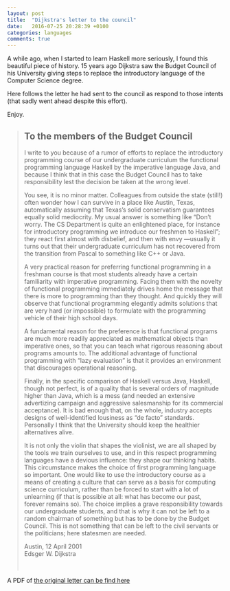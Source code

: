 ```yaml
---
layout: post
title:  "Dijkstra's letter to the council"
date:   2016-07-25 20:28:39 +0100
categories: languages
comments: true
---
```


A while ago, when I started to learn Haskell more seriously, I found this beautiful piece of history. 15 years ago Dijkstra saw the Budget Council of his University giving steps to replace the introductory language of the Computer Science degree. 

Here follows the letter he had sent to the council as respond to those intents (that sadly went ahead despite this effort). 

Enjoy.

<blockquote>
<h2>To the members of the Budget Council</h2>

<p>I write to you because of a rumor of efforts to replace the introductory programming course of our undergraduate curriculum the functional programming language Haskell by the imperative language Java, and because I think that in this case the Budget Council has to take responsibility lest the decision be taken at the wrong level.</p>
<p>
You see, it is no minor matter. Colleagues from outside the state (still!) often wonder how I can survive in a place like Austin, Texas, automatically assuming that Texas’s solid conservatism guarantees equally solid mediocrity. My usual answer is something like “Don’t worry. The CS Department is quite an enlightened place, for instance for introductory programming we introduce our freshmen to Haskell”; they react first almost with disbelief, and then with envy —usually it turns out that their undergraduate curriculum has not recovered from the transition from Pascal to something like C++ or Java.</p>
<p>
A very practical reason for preferring functional programming in a freshman course is that most students already have a certain familiarity with imperative programming. Facing them with the novelty of functional programming immediately drives home the message that there is more to programming than they thought. And quickly they will observe that functional programming elegantly admits solutions that are very hard (or impossible) to formulate with the programming vehicle of their high school days.</p>
<p>
A fundamental reason for the preference is that functional programs are much more readily appreciated as mathematical objects than imperative ones, so that you can teach what rigorous reasoning about programs amounts to. The additional advantage of functional programming with “lazy evaluation” is that it provides an environment that discourages operational reasoning.</p>
<p>
Finally, in the specific comparison of Haskell versus Java, Haskell, though not perfect, is of a quality that is several orders of magnitude higher than Java, which is a mess (and needed an extensive advertizing campaign and aggressive salesmanship for its commercial acceptance). It is bad enough that, on the whole, industry accepts designs of well-identified lousiness as “de facto” standards. Personally I think that the University should keep the healthier alternatives alive.</p>
<p>
It is not only the violin that shapes the violinist, we are all shaped by the tools we train ourselves to use, and in this respect programming languages have a devious influence: they shape our thinking habits. This circumstance makes the choice of first programming language so important. One would like to use the introductory course as a means of creating a culture that can serve as a basis for computing science curriculum, rather than be forced to start with a lot of unlearning (if that is possible at all: what has become our past, forever remains so). The choice implies a grave responsibility towards our undergraduate students, and that is why it can not be left to a random chairman of something but has to be done by the Budget Council. This is not something that can be left to the civil servants or the politicians; here statesmen are needed.</p>
<p>
Austin, 12 April 2001<br>
Edsger W. Dijkstra
</p>
<br>
</blockquote>

A PDF of <a href="http://www.cs.utexas.edu/users/EWD/OtherDocs/To%20the%20Budget%20Council%20concerning%20Haskell.pdf" target="_blank">the original letter can be find here</a>
<br>
